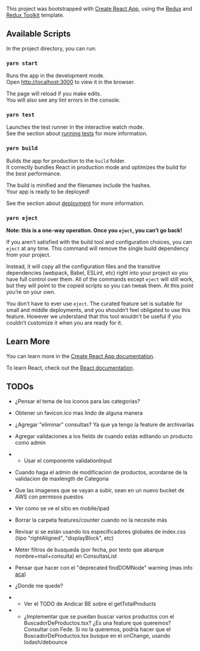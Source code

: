 This project was bootstrapped with [Create React App](https://github.com/facebook/create-react-app), using the [Redux](https://redux.js.org/) and [Redux Toolkit](https://redux-toolkit.js.org/) template.

## Available Scripts

In the project directory, you can run:

### `yarn start`

Runs the app in the development mode.<br />
Open [http://localhost:3000](http://localhost:3000) to view it in the browser.

The page will reload if you make edits.<br />
You will also see any lint errors in the console.

### `yarn test`

Launches the test runner in the interactive watch mode.<br />
See the section about [running tests](https://facebook.github.io/create-react-app/docs/running-tests) for more information.

### `yarn build`

Builds the app for production to the `build` folder.<br />
It correctly bundles React in production mode and optimizes the build for the best performance.

The build is minified and the filenames include the hashes.<br />
Your app is ready to be deployed!

See the section about [deployment](https://facebook.github.io/create-react-app/docs/deployment) for more information.

### `yarn eject`

**Note: this is a one-way operation. Once you `eject`, you can’t go back!**

If you aren’t satisfied with the build tool and configuration choices, you can `eject` at any time. This command will remove the single build dependency from your project.

Instead, it will copy all the configuration files and the transitive dependencies (webpack, Babel, ESLint, etc) right into your project so you have full control over them. All of the commands except `eject` will still work, but they will point to the copied scripts so you can tweak them. At this point you’re on your own.

You don’t have to ever use `eject`. The curated feature set is suitable for small and middle deployments, and you shouldn’t feel obligated to use this feature. However we understand that this tool wouldn’t be useful if you couldn’t customize it when you are ready for it.

## Learn More

You can learn more in the [Create React App documentation](https://facebook.github.io/create-react-app/docs/getting-started).

To learn React, check out the [React documentation](https://reactjs.org/).

## TODOs

- ¿Pensar el tema de los iconos para las categorias?
- Obtener un favicon.ico mas lindo de alguna manera
- ¿Agregar "eliminar" consultas? Ya que ya tengo la feature de archivarlas
- Agregar validaciones a los fields de cuando estás editando un producto como admin
- - Usar el componente validationInput
- Cuando haga el admin de modificacion de productos, acordarse de la validacion de maxlength de Categoria
- Que las imagenes que se vayan a subir, sean en un nuevo bucket de AWS con permisos puestos
- Ver como se ve el sitio en mobile/ipad
- Borrar la carpeta features/counter cuando no la necesite más
- Revisar si se están usando los especificadores globales de index.css (tipo "rightAligned", "displayBlock", etc)
- Meter filtros de busqueda (por fecha, por texto que abarque nombre+mail+consulta) en ConsultasList
- Pensar que hacer con el "deprecated findDOMNode" warning (mas info [aca](https://github.com/nanxiaobei/react-slide-routes))

- ¿Donde me quede?
- - Ver el TODO de Andicar BE sobre el getTotalProducts
- - ¿Implementar que se puedan buscar varios productos con el BuscadorDeProductos.tsx? ¿Es una feature que queremos? Consultar con Fede. Si no la queremos, podría hacer que el BuscadorDeProductos.tsx busque en el onChange, usando lodash/debounce




